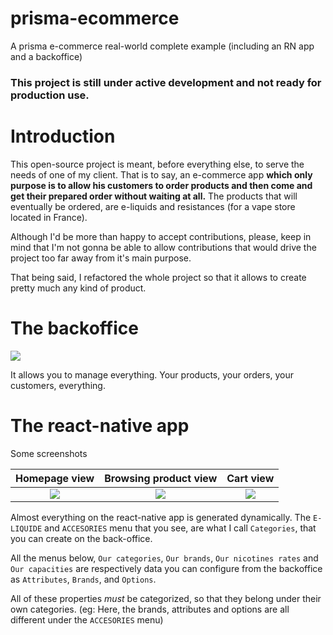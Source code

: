 # prisma-ecommerce
A prisma e-commerce real-world complete example (including an RN app and a backoffice)

### This project is still under active development and not ready for production use.

# Introduction

This open-source project is meant, before everything else, to serve the needs of one of my client.
That is to say, an e-commerce app **which only purpose is to allow his customers to order products and then come and get their prepared order without waiting at all.**
The products that will eventually be ordered, are e-liquids and resistances (for a vape store located in France).

Although I'd be more than happy to accept contributions, please, keep in mind that I'm not gonna be able to allow contributions that would drive the project too far away from it's main purpose.

That being said, I refactored the whole project so that it allows to create pretty much any kind of product.

# The backoffice

![](https://image.ibb.co/kGBW3y/Capture_d_e_cran_2018_05_13_a_15_20_59.png)

It allows you to manage everything. Your products, your orders, your customers, everything.

# The react-native app

Some screenshots

Homepage view             |  Browsing product view          | Cart view
:-------------------------:|:-------------------------:|:-------------------------:
![](https://image.ibb.co/mzo0wJ/Simulator_Screen_Shot_i_Phone_6_2018_05_13_at_15_26_52.png)  | ![](https://image.ibb.co/hGoNAd/Simulator_Screen_Shot_i_Phone_6_2018_05_13_at_15_26_45.png) | ![](https://image.ibb.co/cu4CAd/Simulator_Screen_Shot_i_Phone_6_2018_05_13_at_15_31_16.png)

Almost everything on the react-native app is generated dynamically. The `E-LIQUIDE` and `ACCESORIES` menu that you see, are what I call `Categories`, that you can create on the back-office.

All the menus below, `Our categories`, `Our brands`, `Our nicotines rates` and `Our capacities` are respectively data you can configure from the backoffice as `Attributes`, `Brands`, and `Options`.

All of these properties *must* be categorized, so that they belong under their own categories. (eg: Here, the brands, attributes and options are all different under the `ACCESORIES` menu)
